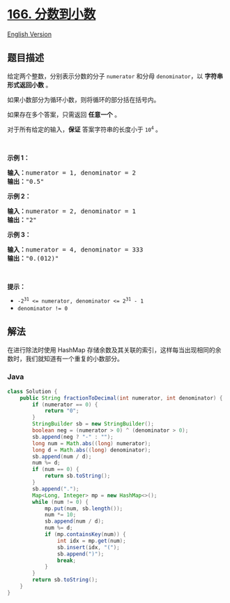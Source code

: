 # [166. 分数到小数](https://leetcode.cn/problems/fraction-to-recurring-decimal)

[English Version](/solution/0100-0199/0166.Fraction%20to%20Recurring%20Decimal/README_EN.md)

## 题目描述

<p>给定两个整数，分别表示分数的分子&nbsp;<code>numerator</code> 和分母 <code>denominator</code>，以 <strong>字符串形式返回小数</strong> 。</p>

<p>如果小数部分为循环小数，则将循环的部分括在括号内。</p>

<p>如果存在多个答案，只需返回 <strong>任意一个</strong> 。</p>

<p>对于所有给定的输入，<strong>保证</strong> 答案字符串的长度小于 <code>10<sup>4</sup></code> 。</p>

<p>&nbsp;</p>

<p><strong>示例 1：</strong></p>

<pre>
<strong>输入：</strong>numerator = 1, denominator = 2
<strong>输出：</strong>"0.5"
</pre>

<p><strong>示例 2：</strong></p>

<pre>
<strong>输入：</strong>numerator = 2, denominator = 1
<strong>输出：</strong>"2"
</pre>

<p><strong>示例 3：</strong></p>

<pre>
<strong>输入：</strong>numerator = 4, denominator = 333
<strong>输出：</strong>"0.(012)"
</pre>

<p>&nbsp;</p>

<p><strong>提示：</strong></p>

<ul>
	<li><code>-2<sup>31</sup> &lt;=&nbsp;numerator, denominator &lt;= 2<sup>31</sup> - 1</code></li>
	<li><code>denominator != 0</code></li>
</ul>

## 解法

在进行除法时使用 HashMap 存储余数及其关联的索引，这样每当出现相同的余数时，我们就知道有一个重复的小数部分。

### **Java**

```java
class Solution {
    public String fractionToDecimal(int numerator, int denominator) {
        if (numerator == 0) {
            return "0";
        }
        StringBuilder sb = new StringBuilder();
        boolean neg = (numerator > 0) ^ (denominator > 0);
        sb.append(neg ? "-" : "");
        long num = Math.abs((long) numerator);
        long d = Math.abs((long) denominator);
        sb.append(num / d);
        num %= d;
        if (num == 0) {
            return sb.toString();
        }
        sb.append(".");
        Map<Long, Integer> mp = new HashMap<>();
        while (num != 0) {
            mp.put(num, sb.length());
            num *= 10;
            sb.append(num / d);
            num %= d;
            if (mp.containsKey(num)) {
                int idx = mp.get(num);
                sb.insert(idx, "(");
                sb.append(")");
                break;
            }
        }
        return sb.toString();
    }
}
```

